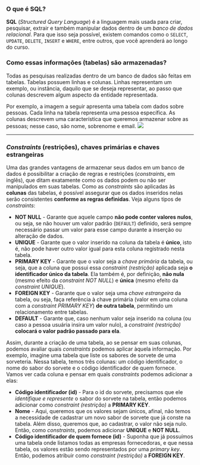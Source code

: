 ﻿### O que é SQL?

**SQL**  (_Structured Query Language_) é a linguagem mais usada para criar, pesquisar, extrair e também manipular dados dentro de um  _banco de dados relacional_. Para que isso seja possível, existem comandos como o  `SELECT`,  `UPDATE`,  `DELETE`,  `INSERT`  e  `WHERE`, entre outros, que você aprenderá ao longo do curso.

### Como essas informações (tabelas) são armazenadas?

Todas as pesquisas realizadas dentro de um banco de dados são feitas em tabelas. Tabelas possuem linhas e colunas. Linhas representam um exemplo, ou instância, daquilo que se deseja representar, ao passo que colunas descrevem algum aspecto da entidade representada.

Por exemplo, a imagem a seguir apresenta uma tabela com dados sobre pessoas. Cada linha na tabela representa uma pessoa específica. As colunas descrevem uma característica que queremos armazenar sobre as pessoas; nesse caso, são nome, sobrenome e email.
![](https://assets.app.betrybe.com/back-end/sql/images/columns-8d5054734054be358f6a1f56f1585f0e.png)

---
### _Constraints_  (restrições), chaves primárias e chaves estrangeiras

Uma das grandes vantagens de armazenar seus dados em um banco de dados é possibilitar a criação de regras e restrições (_constraints_, em inglês), que ditam exatamente como os dados podem ou não ser manipulados em suas tabelas.
Como as  _constraints_  são aplicadas às  **colunas**  das tabelas, é possível assegurar que os dados inseridos nelas serão consistentes  **conforme as regras definidas**. Veja alguns tipos de  _constraints_:

-   **NOT NULL**  - Garante que aquele campo  **não pode conter valores nulos**, ou seja, se não houver um valor padrão (`DEFAULT`) definido, será sempre necessário passar um valor para esse campo durante a inserção ou alteração de dados.
-   **UNIQUE**  - Garante que o valor inserido na coluna da tabela é  **único**, isto é, não pode haver outro valor igual para esta coluna registrado nesta tabela.
-   **PRIMARY KEY**  - Garante que o valor seja a  _chave primária_  da tabela, ou seja, que a coluna que possui essa  _constraint (restrição)_  aplicada seja  **o identificador único da tabela**. Ela também é, por definição,  **não nula**  (mesmo efeito da  _constraint NOT NULL_) e  **única**  (mesmo efeito da  _constraint UNIQUE_).
-   **FOREIGN KEY**  - Garante que o valor seja uma  _chave estrangeira_  da tabela, ou seja, faça referência à chave primária (valor em uma coluna com a  _constraint PRIMARY KEY_)  **de outra tabela**, permitindo um relacionamento entre tabelas.
-   **DEFAULT**  - Garante que, caso nenhum valor seja inserido na coluna (ou caso a pessoa usuária insira um valor nulo), a  _constraint (restrição)_  **colocará o valor padrão passado para ela**.

Assim, durante a criação de uma tabela, ao se pensar em suas colunas, podemos avaliar quais  _constraints_  podemos aplicar àquela informação. Por exemplo, imagine uma tabela que liste os sabores de sorvete de uma sorveteria. Nessa tabela, temos três colunas: um código identificador, o nome do sabor do sorvete e o código identificador de quem fornece. Vamos ver cada coluna e pensar em quais  _constraints_  podemos adicionar a elas:

-   **Código identificador (id)**  - Para o id do sorvete, precisamos que ele  _identifique e represente_  o sabor do sorvete na tabela, então podemos adicionar como  _constraint (restrição)_  a  **PRIMARY KEY**.
-   **Nome**  - Aqui, queremos que os valores sejam únicos, afinal, não temos a necessidade de cadastrar um novo sabor de sorvete que já conste na tabela. Além disso, queremos que, ao cadastrar, o valor não seja nulo. Então, como  _constraints_, podemos adicionar  **UNIQUE**  e  **NOT NULL**.
-   **Código identificador de quem fornece (id)**  - Suponha que já possuímos uma tabela onde listamos todas as empresas fornecedoras, e que nessa tabela, os valores estão sendo representados por uma  _primary key_. Então, podemos atribuir como  _constraint (restrição)_  a  **FOREIGN KEY**.




